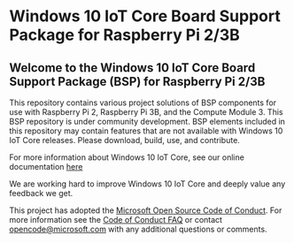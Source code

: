 Windows 10 IoT Core Board Support Package for Raspberry Pi 2/3B
==============

## Welcome to the Windows 10 IoT Core Board Support Package (BSP) for Raspberry Pi 2/3B
 
This repository contains various project solutions of BSP components for use with Raspberry Pi 2, Raspberry Pi 3B, and the Compute Module 3. This BSP repository is under community development. BSP elements included in this repository may contain features that are not available with Windows 10 IoT Core releases. Please download, build, use, and contribute.

For more information about Windows 10 IoT Core, see our online documentation [here](http://windowsondevices.com)

We are working hard to improve Windows 10 IoT Core and deeply value any feedback we get.

This project has adopted the [Microsoft Open Source Code of Conduct](https://opensource.microsoft.com/codeofconduct/). For more information see the [Code of Conduct FAQ](https://opensource.microsoft.com/codeofconduct/faq/) or contact [opencode@microsoft.com](mailto:opencode@microsoft.com) with any additional questions or comments.
